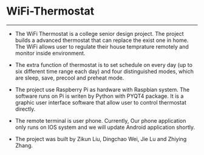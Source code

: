 # WiFi-Thermostat #

----------
* The WiFi Thermostat is a college senior design project. The project builds a advanced thermostat that can replace the exist one in home. The WiFi allows user to regulate their house temprature remotely and monitor inside environment.

* The extra function of thermostat is to set schedule on every day (up to six different time range each day) and four distinguished modes, which are sleep, save, precool and preheat mode. 
* The project use Raspberry Pi as hardware with Raspbian system. The software runs on Pi is writen by Python with PYQT4 package. It is a graphic user interface software that allow user to control thermostat directly.

* The remote terminal is user phone. Currently, Our phone application only runs on IOS system and we will update Android application shortly.
* The project was built by Zikun Liu, Dingchao Wei, Jie Lu and Zhiying Zhang.  
